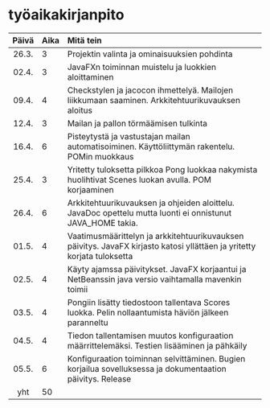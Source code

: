 # työaikakirjanpito

| Päivä | Aika | Mitä tein  |
| :----:|:-----| :-----|
| 26.3. | 3    | Projektin valinta ja ominaisuuksien pohdinta |
| 02.4. | 3    | JavaFXn toiminnan muistelu ja luokkien aloittaminen |
| 09.4. | 4    | Checkstylen ja jacocon ihmettelyä. Mailojen liikkumaan saaminen. Arkkitehtuurikuvauksen aloitus |
| 12.4. | 3    | Mailan ja pallon törmäämisen tulkinta |
| 16.4. | 6    | Pisteytystä ja vastustajan mailan automatisoiminen. Käyttöliittymän rakentelu. POMin muokkaus |
| 25.4. | 3    | Yritetty tuloksetta pilkkoa Pong luokkaa nakymista huolihtivat Scenes luokan avulla. POM korjaaminen|
| 26.4. | 6    | Arkkitehtuurikuvauksen ja ohjeiden aloittelu. JavaDoc opettelu mutta luonti ei onnistunut JAVA_HOME takia.|
| 01.5. | 4    | Vaatimusmäärittelyn ja arkkitehtuurikuvauksen päivitys. JavaFX kirjasto katosi yllättäen ja yritetty korjata tuloksetta|
| 02.5. | 4    | Käyty ajamssa päivitykset. JavaFX korjaantui ja NetBeanssin java versio vaihtamalla mavenkin toimii|
| 03.5. | 4    | Pongiin lisätty tiedostoon tallentava Scores luokka. Pelin nollaantumista häviön jälkeen paranneltu|
| 04.5. | 4    | Tiedon tallentamisen muutos konfiguraation määrrittelemäksi. Testien lisääminen ja pähkäily|
| 05.5. | 6    | Konfiguraation toiminnan selvittäminen. Bugien korjailua sovelluksessa ja dokumentaation päivitys. Release|
| yht | 50 | | 
